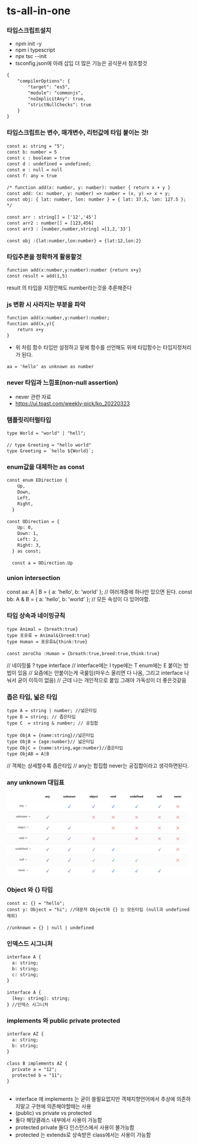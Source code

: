 # ts-all-in-one

### 타입스크립트설치

- npm init -y
- npm i typescript
- npx tsc --init
- tsconfig.json에 아래 삽입 더 많은 기능은 공식문서 참조할것

```
{
    "compilerOptions": {
        "target": "es5",
        "module": "commonjs",
        "noImplicitAny": true,
        "strictNullChecks": true
    }
}
```

### 타입스크립트는 변수, 매개변수, 리턴값에 타입 붙이는 것!

```
const a: string = "5";
const b: number = 5
const c : boolean = true
const d : undefined = undefined;
const e : null = null
const f: any = true

/* function add(x: number, y: number): number { return x + y }
const add: (x: number, y: number) => number = (x, y) => x + y;
const obj: { lat: number, lon: number } = { lat: 37.5, lon: 127.5 }; */

const arr : string[] = ['12','45']
const arr2 : number[] = [123,456]
const arr3 : [number,number,string] =[1,2,'33']

const obj :{lat:number,lon:number} = {lat:12,lon:2}
```

### 타입추론을 정확하게 활용할것

```
function add(x:number,y:number):number {return x+y}
const result = add(1,5)
```

result 의 타입을 지정안해도 number라는것을 추론해준다

### js 변환 시 사라지는 부분을 파악

```
function add(x:number,y:number):number;
function add(x,y){
    return x+y
}
```

- 위 처럼 함수 타입만 설정하고 밑에 함수를 선언해도 위에 타입함수는 타입지정처리가 된다.

```
aa = 'hello' as unknown as number
```

### never 타입과 느낌표(non-null assertion)

- never 관련 자료
- https://ui.toast.com/weekly-pick/ko_20220323

### 템플릿리터럴타입

```
type World = "world" | "hell";

// type Greeting = "hello world"
type Greeting = `hello ${World}`;
```

### enum값을 대체하는 as const

```
const enum EDirection {
    Up,
    Down,
    Left,
    Right,
  }

const ODirection = {
    Up: 0,
    Down: 1,
    Left: 2,
    Right: 3,
  } as const;

  const a = ODirection.Up
```

### union intersection

const aa: A | B = { a: 'hello', b: 'world' }; // 여러개중에 하나만 있으면 된다.
const bb: A & B = { a: 'hello', b: 'world' }; // 모든 속성이 다 있어야함.

### 타입 상속과 네이밍규칙

```
type Animal = {breath:true}
type 포유류 = Animal&{breed:true}
type Human = 포유류&{think:true}

const zeroCho :Human = {breath:true,breed:true,think:true}
```

// 네이밍룰 ? type interface
// interface에는 I type에는 T enum에는 E 붙이는 방법이 있음
// 요즘에는 안붙이는게 국룰임(마우스 올리면 다 나옴, 그리고 interface 나눠서 굳이 이득이 없음)
// 근데 나는 개인적으로 붙임 그래야 가독성이 더 좋은것같음

### 좁은 타입, 넓은 타입

```
type A = string | number; //넓은타입
type B = string; // 좁은타입
type C  = string & number; // 공집합

type ObjA = {name:string}//넓은타입
type ObjB = {age:number}// 넓은타입
type ObjC = {name:string,age:number}//좁은타입
type ObjAB = A|B
```

// 객체는 상세할수록 좁은타입
// any는 합집합 never는 공집합이라고 생각하면된다.

### any unknown 대입표

![Alt text](image.png)

### Object 와 {} 타입

```
const x: {} = "hello";
const y: Object = "hi"; //대문자 Object와 {} 는 모든타입 (null과 undefined 제외)

//unknown = {} | null | undefined
```

### 인덱스드 시그니처

```
interface A {
  a: string;
  b: string;
  c: string;
}

interface A {
  [key: string]: string;
} //인덱스 시그니처
```

### implements 와 public private protected

```
interface AZ {
  a: string;
  b: string;
}

class B implements AZ {
  private a = "12";
  protected b = "11";
}


```

- interface 에 implements 는 굳이 쓸필요없지만 객체지향언어에서 추상에 의존하지말고 구현에 의존해야할때는 사용
- (public) vs private vs protected
- 둘다 해당클래스 내부에서 사용이 가능함
- protected private 둘다 인스턴스에서 사용이 불가능함
- protected 는 extends로 상속받은 class에서는 사용이 가능함
